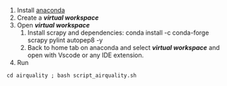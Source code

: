 1. Install [anaconda](https://www.anaconda.com/)
2. Create a ***virtual workspace***
3. Open ***virtual workspace***
    1. Install scrapy and dependencies: conda install -c conda-forge scrapy pylint autopep8 -y
    2. Back to home tab on anaconda and select ***virtual workspace*** and open with Vscode or any IDE extension.
4. Run 
```
cd airquality ; bash script_airquality.sh
```